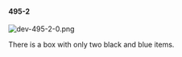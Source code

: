 #### 495-2
![dev-495-2-0.png](https://github.com/lil-lab/nlvr/raw/master/nlvr/dev/images/4/dev-495-2-0.png "dev-495-2-0.png")

There is a box with only two black and blue items.